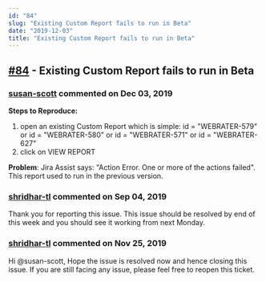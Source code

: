 ```yaml
---
id: "84"
slug: "Existing Custom Report fails to run in Beta"
date: "2019-12-03"
title: "Existing Custom Report fails to run in Beta"
---
```



## [#84](https://github.com/shridhar-tl/jira-assistant/issues/84) - Existing Custom Report fails to run in Beta

### [susan-scott](https://github.com/susan-scott) commented on Dec 03, 2019

**Steps to Reproduce:**
1. open an existing Custom Report which is simple:  id = "WEBRATER-579" or id = "WEBRATER-580"  or id = "WEBRATER-571" or id = "WEBRATER-627"
2. click on VIEW REPORT

**Problem**: Jira Assist says: "Action Error. One or more of the actions failed". 
This report used to run in the previous version. 

### [shridhar-tl](https://github.com/shridhar-tl) commented on Sep 04, 2019

Thank you for reporting this issue. This issue should be resolved by end of this week and you should see it working from next Monday.

### [shridhar-tl](https://github.com/shridhar-tl) commented on Nov 25, 2019

Hi @susan-scott, Hope the issue is resolved now and hence closing this issue. If you are still facing any issue, please feel free to reopen this ticket.
